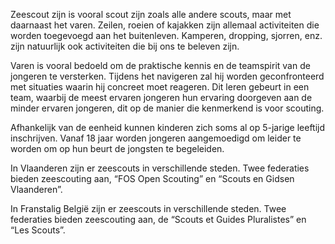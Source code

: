 Zeescout zijn is vooral scout zijn zoals alle andere scouts, maar met daarnaast het varen.
Zeilen, roeien of kajakken zijn allemaal activiteiten die worden toegevoegd aan het buitenleven.
Kamperen, dropping, sjorren, enz. zijn natuurlijk ook activiteiten die bij ons te beleven zijn.

Varen is vooral bedoeld om de praktische kennis en de teamspirit van de jongeren te versterken.
Tijdens het navigeren zal hij worden geconfronteerd met situaties waarin hij concreet moet reageren.
Dit leren gebeurt in een team, waarbij de meest ervaren jongeren hun ervaring doorgeven aan de minder ervaren jongeren,
dit op de manier die kenmerkend is voor scouting.

Afhankelijk van de eenheid kunnen kinderen zich soms al op 5-jarige leeftijd inschrijven.
Vanaf 18 jaar worden jongeren aangemoedigd om leider te worden om op hun beurt de jongsten te begeleiden.

In Vlaanderen zijn er zeescouts in verschillende steden.
Twee federaties bieden zeescouting aan, “FOS Open Scouting” en “Scouts en Gidsen Vlaanderen”.

In Franstalig België zijn er zeescouts in verschillende steden.
Twee federaties bieden zeescouting aan, de “Scouts et Guides Pluralistes” en “Les Scouts”.
